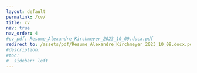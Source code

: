 ```yaml
---
layout: default
permalink: /cv/
title: cv
nav: true
nav_order: 4
#cv_pdf: Resume_Alexandre_Kirchmeyer_2023_10_09.docx.pdf
redirect_to: /assets/pdf/Resume_Alexandre_Kirchmeyer_2023_10_09.docx.pdf
#description: 
#toc:
#  sidebar: left
---
```

